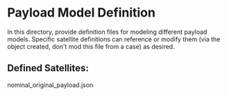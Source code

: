 # Payload Model Definition

In this directory, provide definition files for modeling different payload models. Specific satellite definitions can reference or modify them (via the object created, don't mod this file from a case) as desired.


## Defined Satellites:
nominal_original_payload.json
